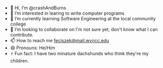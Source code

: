 - 👋 Hi, I’m @crashAndBurns
- 👀 I’m interested in learing to write computer programs
- 🌱 I’m currently learning Software Engineering at the local community college
- 💞️ I’m looking to collaborate on I'm not sure yet, don't know what I can contribute.
- 📫 How to reach me feciszek@mail.wvncc.edu
- 😄 Pronouns: He/Him
- ⚡ Fun fact: I have two minature dachshunds who think they're my children.

<!---
crashAndBurns/crashAndBurns is a ✨ special ✨ repository because its `README.md` (this file) appears on your GitHub profile.
You can click the Preview link to take a look at your changes.
--->
